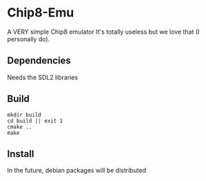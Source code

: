 # Chip8-Emu

A VERY simple Chip8 emulator
It's totally useless but we love that (I personally do).

## Dependencies

Needs the SDL2 libraries

## Build

```
mkdir build
cd build || exit 1
cmake ..
make
```

## Install

In the future, debian packages will be distributed
